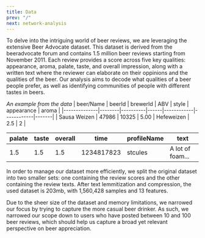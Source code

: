 ```yaml
---
title: Data 
prev: "/"
next: network-analysis
---
```


To delve into the intriguing world of beer reviews, we are leveraging the extensive Beer Advocate dataset. This dataset is derived from the beeradvocate forum and contains 1.5 million beer reviews starting from November 2011. Each review provides a score across five key qualities: appearance, aroma, palate, taste, and overall impression, along with a written text where the reviewer can elaborate on their oppinions and the qualities of the beer. Our analysis aims to decode what qualities of a beer people prefer, as well as identifying communities of people with different tastes in beers.

*An example from the data*
| beer/Name    | beerId | brewerId | ABV  | style      | appearance | aroma |
|--------------|--------|----------|------|------------|------------|-------|
| Sausa Weizen | 47986  | 10325    | 5.00 | Hefeweizen | 2.5        | 2     |

| palate  | taste | overall | time       | profileName | text             |
|---------|-------|---------|------------|-------------|------------------|
| 1.5     | 1.5   | 1.5     | 1234817823 | stcules     | A lot of foam... |


In order to manage our dataset more efficiently, we split the original dataset into two smaller sets: one containing the review scores and the other containing the review texts. After text lemmitization and compression, the used dataset is 203mb, with 1,560,428 samples and 13 features.

Due to the sheer size of the dataset and memory limitations, we narrowed our focus by trying to capture the more casual beer drinker. As such, we narrowed our scope down to users who have posted between 10 and 100 beer reviews, which should help us capture a broad yet relevant perspective on beer appreciation. 